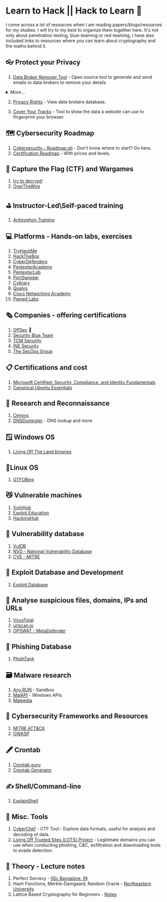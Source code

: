 # Learn to Hack || Hack to Learn 🥷

I come across a lot of resources when I am reading papers/blogs/resources for my studies. I will try to my best to organize them together here. It's not only about penetration testing, blue-teaming or red-teaming, I have also included links to resources where you can learn about cryptography and the maths behind it.

## 👓 Protect your Privacy

1. [Data Broker Remover Tool](https://remover.visiblelabs.org/) - Open source tool to generate and send emails to data brokers to remove your details
<details>
<summary>
   More...
</summary>
 
- Source code available: https://github.com/visible-cx/databroker_remover
</details>

2. [Privacy Rights](https://privacyrights.org/data-brokers) - View data brokers database.

3. [Cover Your Tracks](https://coveryourtracks.eff.org/) - Tool to show the data a website can use to fingerprint your browser.

## 🗺️ Cybersecurity Roadmap

1. [Cybersecurity - Roadmap.sh](https://roadmap.sh/cyber-security) - Don't know where to start? Go here.
2. [Certification Roadmap](https://pauljerimy.com/security-certification-roadmap/) - With prices and levels.

## 🚩 Capture the Flag (CTF) and Wargames

1. [try to decrypt!](https://www.trytodecrypt.com/index.php)
2. [OverTheWire](https://overthewire.org/wargames/)

## ⛳ Instructor-Led\Self-paced training

1. [Antisyphon Training](https://www.antisyphontraining.com/)

## 💻 Platforms - Hands-on labs, exercises

1.  [TryHackMe](https://tryhackme.com/signup?referrer=655bc3c21f4d8e155c0ec8c3)
2.  [HackTheBox](https://www.hackthebox.com/)
3.  [CyberDefenders](https://cyberdefenders.org/)
4.  [PentesterAcademy](https://www.pentesteracademy.com/)
5.  [PentesterLab](https://pentesterlab.com/)
6.  [PortSwigger](https://portswigger.net/web-security)
7.  [Cybrary](https://www.cybrary.it/)
8.  [Qualys](https://www.qualys.com/training/)
9.  [Cisco Networking Academy](https://www.netacad.com/)
10. [Pwned Labs](https://pwnedlabs.io/)

## 🗞️ Companies - offering certifications

1.  [OffSec](https://www.offsec.com/courses/) 🍯
2.  [Security Blue Team](https://www.securityblue.team/)
3.  [TCM Security](https://certifications.tcm-sec.com/)
4.  [INE Security](https://security.ine.com/)
5.  [The SecOps Group](https://secops.group/)

## 📋 Certifications and cost

1.  [Microsoft Certified: Security, Compliance, and Identity Fundamentals](https://learn.microsoft.com/en-us/credentials/certifications/security-compliance-and-identity-fundamentals/)
2.  [Canonical Ubuntu Essentials](https://ubuntu.com/credentials)

## 🔪 Research and Reconnaissance

1. [Censys](https://search.censys.io/)
2. [DNSDumpster](https://dnsdumpster.com/) - DNS lookup and more

## 🪟 Windows OS

1. [Living Off The Land binaries](https://lolbas-project.github.io/)

## 🐧Linux OS

1. [GTFOBins](https://gtfobins.github.io/)

## 😼 Vulnerable machines 

1. [VulnHub](https://vulnhub.com/)
2.  [Exploit.Education](https://exploit.education)
3.  [HackingHub](https://www.hackinghub.io/)

## 🔑 Vulnerability database

1.  [VulDB](https://vuldb.com/)
2.  [NVD - National Vulnerability Database](https://nvd.nist.gov/vuln/search)
3.  [CVE - MITRE](https://cve.mitre.org/)

## 🐛 Exploit Database and Development

1. [Exploit Database](https://www.exploit-db.com/)

## 🔎 Analyse suspicious files, domains, IPs and URLs

1.  [VirusTotal](https://www.virustotal.com/gui/home/upload)
2.  [urlscan.io](https://urlscan.io/)
3.  [OPSWAT - MetaDefender](https://metadefender.opswat.com/)

## 🐡 Phishing Database

1. [PhishTank](https://phishtank.org/)

## 🗃️ Malware research

1.  [Any.RUN](https://any.run/) - Sandbox
2.  [MalAPI](https://malapi.io/) - Windows APIs
3.  [Malpedia](https://malpedia.caad.fkie.fraunhofer.de/)

## 🧭 Cybersecurity Frameworks and Resources

1.  [MITRE ATT&CK](https://attack.mitre.org/)
2.  [OWASP](https://owasp.org/)

## 🖋️ Crontab 

1.  [Crontab.guru](https://crontab.guru/)
2.  [Crontab Generator](https://crontab-generator.org/)

## ✍️ Shell/Command-line

1. [ExplainShell](https://explainshell.com/)

## 🧰 Misc. Tools

1. [CyberChef](https://gchq.github.io/CyberChef/) - CTF Tool💡 Explore data formats, useful for analysis and decoding of data.
2. [Living Off Trusted Sites (LOTS) Project](https://lots-project.com/) - Legitimate domains you can use when conducting phishing, C&C, exfiltration and downloading tools to evade detection.

## 📔 Theory - Lecture notes

1.  Perfect Secrecy - [IISc Bangalore, IN](https://www.csa.iisc.ac.in/~arpita/Cryptography16/Lecture3_Atlanta.pdf)
2.  Hash Functions, Merkle-Damgaard, Random Oracle - [Northeastern University](https://www.khoury.northeastern.edu/home/wichs/class/crypto-fall15/lecture11.pdf)
3.  Lattice Based Cryptography for Beginners - [Notes](https://eprint.iacr.org/2015/938.pdf)
